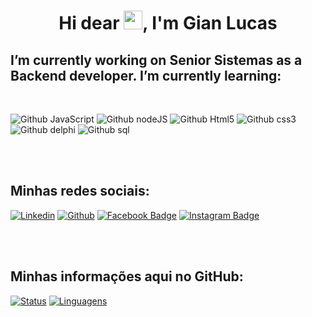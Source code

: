 <h1 align="center">Hi dear <img src="https://raw.githubusercontent.com/kaueMarques/kaueMarques/master/hi.gif" width="30px">, I'm Gian Lucas</h1>


<h2> I’m currently working on Senior Sistemas as a Backend developer. I’m currently learning:</h2>

<br>

![Github JavaScript](https://img.shields.io/badge/JavaScript-F7DF1E?style=for-the-badge&logo=javascript&logoColor=black)
![Github nodeJS](https://img.shields.io/badge/Node.js-339933?style=for-the-badge&logo=nodedotjs&logoColor=white)
![Github Html5](https://img.shields.io/badge/HTML5-E34F26?style=for-the-badge&logo=html5&logoColor=white)
![Github css3](https://img.shields.io/badge/CSS3-1572B6?style=for-the-badge&logo=css3&logoColor=white)
![Github delphi](https://img.shields.io/badge/Delphi-B22222?style=for-the-badge&logo=delphi&logoColor=white)
![Github sql](https://img.shields.io/badge/Microsoft%20SQL%20Server-CC2927?style=for-the-badge&logo=microsoft%20sql%20server&logoColor=white)



<br><br>

<h2>Minhas redes sociais:</h2>

[![Linkedin](https://img.shields.io/badge/LinkedIn-0077B5?style=for-the-badge&logo=linkedin&logoColor=white&link=link_do_seu_perfil)](https://www.linkedin.com/in/gian-lucas-alves-ferreira-3680a21bb/)
[![Github](https://img.shields.io/badge/GitHub-100000?style=for-the-badge&logo=github&logoColor=white&link=link_do_seu_perfil)](https://github.com/GianLAFerreira)
[![Facebook Badge](https://img.shields.io/badge/Facebook-1877F2?style=for-the-badge&logo=facebook&logoColor=white&link=link_do_seu_perfil)](https://www.facebook.com/gianlucas.alvesferreira/)
[![Instagram Badge](https://img.shields.io/badge/Instagram-E4405F?style=for-the-badge&logo=instagram&logoColor=white&link=link_do_seu_perfil)](https://www.instagram.com/gigianlucas/)

<br><br>

<h2>Minhas informações aqui no GitHub:</h2>

[![Status](https://github-readme-stats.vercel.app/api?username=GianLAFerreira&theme=radical&show_icons=true&bg_color=000000&icon_color=3dfb04&border_color=000000)](https://github.com/GianLAFerreira)
[![Linguagens](https://github-readme-stats.vercel.app/api/top-langs/?username=GianLAFerreira&theme=radical&bg_color=000000&icon_color=3dfb04&border_color=000000)](https://github.com/GianLAFerreira)



